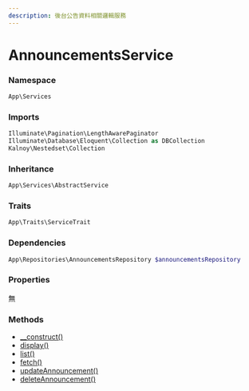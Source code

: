 ```yaml
---
description: 後台公告資料相關邏輯服務
---
```


# AnnouncementsService

### Namespace

```php
App\Services
```

### Imports

```php
Illuminate\Pagination\LengthAwarePaginator
Illuminate\Database\Eloquent\Collection as DBCollection
Kalnoy\Nestedset\Collection
```

### Inheritance

```php
App\Services\AbstractService
```

### Traits

```php
App\Traits\ServiceTrait
```

### Dependencies

```php
App\Repositories\AnnouncementsRepository $announcementsRepository
```

### Properties

無

### Methods

* [\_\_construct()](__construct.md)
* [display()](display.md)
* [list()](list.md)
* [fetch()](fetch.md)
* [updateAnnouncement()](updateannouncement.md)
* [deleteAnnouncement()](deleteannouncement.md)
